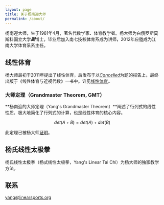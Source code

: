 ```yaml
---
layout: page
title: 关于杨南迎大师
permalink: /about/
---
```


杨南迎大师，生于1981年4月，著名代数学家、体育教学者。杨大师为白俄罗斯莫斯科国立大学***副***博士，毕业后加入南七技校体育系成为讲师，2012年应邀成为江南大学体育系系主任。

## 线性体育

杨大师最初于2011年提出了线性体育，后发布于以[*Cancelled*](/posts/cancelled.html)为题的报告上，最终出版于《线性体育与近视代数》一书中。详见[线性体育](https://linearsports.org)。

### 大师定理（Grandmaster Theorem, GMT）
**杨南迎的大师定理（Yang's Grandmaster Theorem）**阐述了行列式的线性性质，极大地简化了行列式的计算，也是线性体育的核心内容。

$$ det(A+B) = det(A) + det(B) $$

此定理已被杨大师[证明](/posts/determinant-2.html)。

## 杨氏线性太极拳

杨氏线性太极拳（杨式线性太极拳，Yang's Linear Tai Chi）为杨大师的独家教学方法。

## 联系

[yang@linearsports.org](mailto:yang@linearsports.org)
